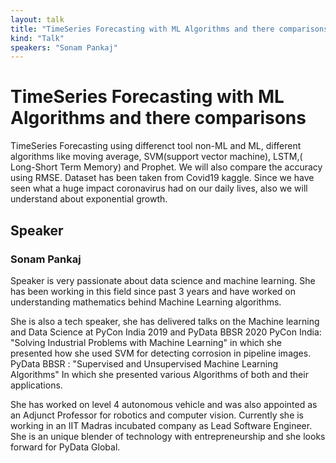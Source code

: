 ```yaml
---
layout: talk
title: "TimeSeries Forecasting with ML Algorithms and there comparisons"
kind: "Talk"
speakers: "Sonam Pankaj"
---
```


# TimeSeries Forecasting with ML Algorithms and there comparisons

TimeSeries Forecasting using differenct tool non-ML and ML, different algorithms like moving average, SVM(support vector machine),  LSTM,( Long-Short Term Memory)
 and Prophet. We will also compare the accuracy using RMSE. Dataset has been taken from Covid19 kaggle. Since we have seen what a huge impact coronavirus had on our daily lives, also we will understand about exponential growth.

## Speaker

### Sonam Pankaj

Speaker is very passionate about data science and machine learning. She has been working in this field since past 3 years and  have worked on understanding mathematics behind Machine Learning algorithms.  

She is also a tech speaker, she has delivered talks on the Machine learning and Data Science at PyCon India 2019 and PyData BBSR 2020
PyCon India: "Solving Industrial Problems with Machine Learning" in which she presented how she used SVM for detecting corrosion in pipeline images.
PyData BBSR : "Supervised and Unsupervised Machine Learning Algorithms" In which she presented various Algorithms of both and their applications. 

She has worked on level 4 autonomous vehicle and was also appointed as an Adjunct Professor for robotics and computer vision. Currently she is working in an IIT Madras incubated company as Lead Software Engineer. 
She is an unique blender of technology with entrepreneurship and she looks forward for PyData Global.
